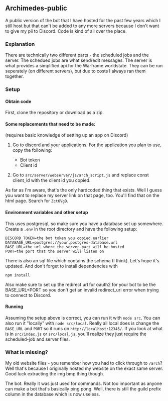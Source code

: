 ## Archimedes-public

A public version of the bot that I have hosted for the past few years which I still
host but that can't be added to any more servers because I don't want to give my pii
to Discord. Code is kind of all over the place.

### Explanation

There are technically two different parts - the scheduled jobs and the server. The
schedued jobs are what send/edit messages. The server is what provides a simplified
api for the Warframe worldstate. They can be run seperately (on different servers),
but due to costs I always ran them together.

### Setup

#### Obtain code

First, clone the repository or download as a zip.

#### Some replacements that need to be made:

(requires basic knowledge of setting up an app on Discord)

1. Go to discord and your applications. For the application you plan to use, copy the
    following:
    - Bot token
    - Client id

2. Go to `src/server/webserver/js/arch_script.js` and replace const client_id with the
    client id you copied.

As far as I'm aware, that's the only hardcoded thing that exists. Well I guess you want
to replace my server link on that page, too. You'll find that on the html page. Search
for `Zct6VgD`.

#### Environment variables and other setup

This uses postgresql, so make sure you have a database set up somewhere. Create a `.env`
in the root directory and have the following setup:

```
DISCORD_TOKEN=the bot token you copied earlier
DATABASE_URL=postgres://your.postgres-database.url
BASE_URL=the url where the server part will be hosted
PORT=the port that the server will listen on
```

There is also an sql file which contains the schema (I think). Let's hope it's updated.
And don't forget to install dependencies with

```
npm install
```

Also make sure to set up the redirect url for oauth2 for your bot to be the BASE_URL+PORT
so you don't get an invalid redirect_uri error when trying to connect to Discord.

#### Running

Assuming the setup above is correct, you can run it with `node src`. You can also run it
"locally" with `node src/local`. Really all local does is change the `BASE_URL` and `PORT`
so it runs on `http://localhost:12345/`. If you look at what is in `src/index.js` or
`src/local.js`, you'll realize they just require the scheduled-job and server files.

### What is missing?

My old website files - you remember how you had to click through to `/arch`? Well that's
because I originally hosted my website on the exact same server. Good luck extracting the
img bmp thing though.

The bot. Really it was just used for commands. Not too important as anyone can make a bot
that's basically ping pong. Well, there is still the guild prefix column in the database
which is now useless.